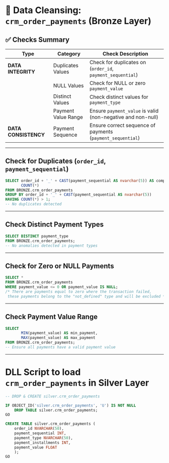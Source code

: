 # 🧹 Data Cleansing: `crm_order_payments` (Bronze Layer)

## ✅ Checks Summary

| Type                 | Category                | Check Description                                            |
|--------------------  |-------------------------|------------------------------------------------------------- |
| **DATA INTEGRITY**   | Duplicates Values       | Check for duplicates on (`order_id`, `payment_sequential`)    |
|                      | NULL Values             | Check for NULL or zero `payment_value`                       |
|                      | Distinct Values         | Check distinct values for `payment_type`                      |
|                      | Payment Value Range     | Ensure `payment_value` is valid (non-negative and non-null)   |
| **DATA CONSISTENCY** | Payment Sequence        | Ensure correct sequence of payments (`payment_sequential`)    |

---

## Check for Duplicates (`order_id`, `payment_sequential`)

```sql
SELECT order_id + '_' + CAST(payment_sequential AS nvarchar(5)) AS composite_key,
       COUNT(*)
FROM BRONZE.crm_order_payments
GROUP BY order_id + '_' + CAST(payment_sequential AS nvarchar(5))
HAVING COUNT(*) > 1;
-- No duplicates detected
```
---

## Check Distinct Payment Types

```sql
SELECT DISTINCT payment_type
FROM BRONZE.crm_order_payments;
-- No anomalies detected in payment types
```
---

## Check for Zero or NULL Payments
```sql
SELECT * 
FROM BRONZE.crm_order_payments
WHERE payment_value <= 0 OR payment_value IS NULL;
/* There are payments equal to zero where the transaction failed,
 these payments belong to the "not_defined" type and will be excluded */
```
---

## Check Payment Value Range
```sql
SELECT 
       MIN(payment_value) AS min_payment,
       MAX(payment_value) AS max_payment
FROM BRONZE.crm_order_payments;
-- Ensure all payments have a valid payment value
```
---


# DLL Script to load `crm_order_payments` in Silver Layer
```sql
-- DROP & CREATE silver.crm_order_payments

IF OBJECT_ID('silver.crm_order_payments', 'U') IS NOT NULL
	DROP TABLE silver.crm_order_payments;
GO

CREATE TABLE silver.crm_order_payments (
    order_id NVARCHAR(50),
    payment_sequential INT,
    payment_type NVARCHAR(50),
    payment_installments INT,
    payment_value FLOAT
    );
GO


